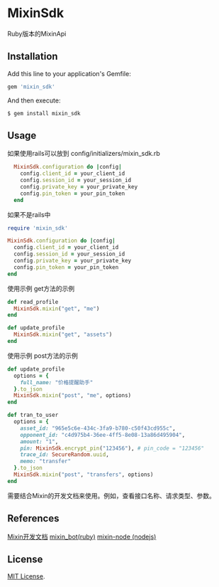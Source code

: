 # MixinSdk

Ruby版本的MixinApi

## Installation

Add this line to your application's Gemfile:

``` ruby
gem 'mixin_sdk'
```

And then execute:
``` ruby
$ gem install mixin_sdk
```

## Usage
如果使用rails可以放到 config/initializers/mixin_sdk.rb

```ruby
  MixinSdk.configuration do |config|
    config.client_id = your_client_id
    config.session_id = your_session_id
    config.private_key = your_private_key
    config.pin_token = your_pin_token
  end
```

如果不是rails中
```ruby
require 'mixin_sdk'

MixinSdk.configuration do |config|
  config.client_id = your_client_id
  config.session_id = your_session_id
  config.private_key = your_private_key
  config.pin_token = your_pin_token
end
```
使用示例 get方法的示例
```ruby
def read_profile
  MixinSdk.mixin("get", "me")
end

def update_profile
  MixinSdk.mixin("get", "assets")
end
```
使用示例 post方法的示例
```ruby
def update_profile
  options = {
    full_name: "价格提醒助手"
  }.to_json
  MixinSdk.mixin("post", "me", options)
end

def tran_to_user
  options = {
    asset_id: "965e5c6e-434c-3fa9-b780-c50f43cd955c",
    opponent_id: "c4d975b4-36ee-4ff5-8e08-13a86d495904",
    amount: "1",
    pin: MixinSdk.encrypt_pin("123456"), # pin_code = "123456"
    trace_id: SecureRandom.uuid,
    memo: "transfer"
  }.to_json
  MixinSdk.mixin("post", "transfers", options)
end
```

  需要结合Mixin的开发文档来使用。例如，查看接口名称、请求类型、参数。
## References
  [Mixin开发文档](https://developers.mixin.one/api)
  [mixin_bot(ruby)](https://github.com/an-lee/mixin_bot)
  [mixin-node (nodejs)](https://github.com/virushuo/mixin-node)
## License

  [MIT License](https://opensource.org/licenses/MIT).
